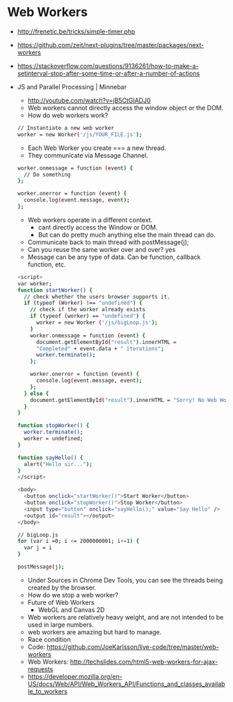 # Web Workers

* <http://frenetic.be/tricks/simple-timer.php>
* <https://github.com/zeit/next-plugins/tree/master/packages/next-workers>
* <https://stackoverflow.com/questions/9136261/how-to-make-a-setinterval-stop-after-some-time-or-after-a-number-of-actions>
* JS and Parallel Processing | Minnebar
  * <http://youtube.com/watch?v=jB5CtGIADJ0>
  * Web workers cannot directly access the window object or the DOM.
  * How do web workers work?

  ```bash
  // Instantiate a new web worker
  worker = new Worker('/js/YOUR_FILE.js');
  ```

  * Each Web Worker you create === a new thread.
  * They communicate via Message Channel.

  ```bash
  worker.onmessage = function (event) {
    // Do something
  };

  worker.onerror = function (event) {
    console.log(event.message, event);
  };
  ```

  * Web workers operate in a different context.
    * cant directly access the Window or DOM.
    * But can do pretty much anything else the main thread can do.
  * Communicate back to main thread with postMessage(j);
  * Can you reuse the same worker over and over? yes
  * Message can be any type of data. Can be function, callback function, etc.

  ```bash
  <script>
  var worker;
  function startWorker() {
    // check whether the users browser supports it.
    if (typeof (Worker) !== "undefined") {
      // check if the worker already exists
      if (typeof (worker) == "undefined") {
        worker = new Worker ('/js/bigLoop.js');
      }
      worker.onmessage = function (event) {
        document.getElementById("result").innerHTML =
        "Completed" + event.data + " iterations";
        worker.terminate();
      };

      worker.onerror = function (event) {
        console.log(event.message, event);
      };
    } else {
      document.getElementById("result").innerHTML = "Sorry! No Web Worker support.";
    }
  }

  function stopWorker() {
    worker.terminate();
    worker = undefined;
  }

  function sayHello() {
    alert("Hello sir...");
  }
  </script>

  <body>
    <button onclick="startWorker()">Start Worker</button>
    <button onclick="stopWorker()">Stop Worker</button>
    <input type="button" onclick="sayHello();" value="Say Hello" />
    <output id="result"></output>
  </body>
  ```

  ```bash
  // bigLoop.js
  for (var i =0; i <= 2000000001; i+=1) {
    var j = i
  }

  postMessage(j);
  ```

  * Under Sources in Chrome Dev Tools, you can see the threads being created by the browser.
  * How do we stop a web worker?
  * Future of Web Workers
    * WebGL and Canvas 2D
  * Web workers are relatively heavy weight, and are not intended to be used in large numbers.
  * web workers are amazing but hard to manage.
  * Race condition
  * Code: <https://github.com/JoeKarlsson/live-code/tree/master/web-workers>
  * Web Workers: <http://techslides.com/html5-web-workers-for-ajax-requests>
  * <https://developer.mozilla.org/en-US/docs/Web/API/Web_Workers_API/Functions_and_classes_available_to_workers>

